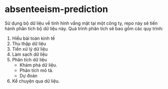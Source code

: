 # absenteeism-prediction
Sử dụng bộ dữ liệu về tình hình vắng mặt tại một công ty, repo này sẽ tiến hành phân tích bộ dữ liệu này. Quá trình phân tích sẽ bao gồm các quy trình: 
1. Hiểu bài toán kinh tế
2. Thu thập dữ liệu
3. Tiền xử lý dữ liệu
4. Làm sạch dữ liệu
5. Phân tích dữ liệu
   - Khám phá dữ liệu.
   - Phân tích mô tả.
   - Dự đoán
6. Kể chuyện qua dữ liệu.

